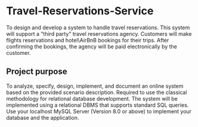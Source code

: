 # Travel-Reservations-Service
To design and develop a system to handle travel reservations.  This system will  support a "third party" travel reservations agency. Customers will make flights reservations and  hotel\AirBnB bookings for their trips. After confirming the bookings, the agency will be paid electronically  by the customer.

## Project purpose
To analyze, specify, design, implement, and document an online system based on the provided scenario description. Required to use the classical methodology for relational database development. The system will be implemented using a relational DBMS that supports standard SQL queries. Use your localhost MySQL Server (Version 8.0 or above) to implement your database and the application. 
